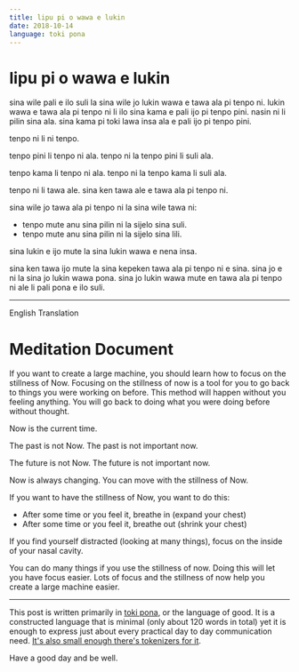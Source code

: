 ```yaml
---
title: lipu pi o wawa e lukin
date: 2018-10-14
language: toki pona
---
```


# lipu pi o wawa e lukin

sina wile pali e ilo suli la sina wile jo lukin wawa e tawa ala pi tenpo ni.
lukin wawa e tawa ala pi tenpo ni li ilo sina kama e pali ijo pi tenpo pini.
nasin ni li pilin sina ala. sina kama pi toki lawa insa ala e pali ijo pi
tenpo pini.

tenpo ni li ni tenpo.

tenpo pini li tenpo ni ala.
tenpo ni la tenpo pini li suli ala.

tenpo kama li tenpo ni ala.
tenpo ni la tenpo kama li suli ala.

tenpo ni li tawa ale.
sina ken tawa ale e tawa ala pi tenpo ni.

sina wile jo tawa ala pi tenpo ni la sina wile tawa ni:

- tenpo mute anu sina pilin ni la sijelo sina suli.
- tenpo mute anu sina pilin ni la sijelo sina lili.

sina lukin e ijo mute la sina lukin wawa e nena insa.

sina ken tawa ijo mute la sina kepeken tawa ala pi tenpo ni e sina.
sina jo e ni la sina jo lukin wawa pona.
sina jo lukin wawa mute en tawa ala pi tenpo ni ale li pali pona e ilo suli.

---

English Translation

# Meditation Document

If you want to create a large machine, you should learn how to focus on the
stillness of Now. Focusing on the stillness of now is a tool for you to go back
to things you were working on before. This method will happen without you
feeling anything. You will go back to doing what you were doing before without
thought.

Now is the current time.

The past is not Now.
The past is not important now.

The future is not Now.
The future is not important now.

Now is always changing.
You can move with the stillness of Now.

If you want to have the stillness of Now, you want to do this:

- After some time or you feel it, breathe in (expand your chest)
- After some time or you feel it, breathe out (shrink your chest)

If you find yourself distracted (looking at many things), focus on the inside of
your nasal cavity.

You can do many things if you use the stillness of now. Doing this will let you
have focus easier. Lots of focus and the stillness of now help you create a large
machine easier.

---

This post is written primarily in [toki pona](http://tokipona.net/tp/Default.aspx),
or the language of good. It is a constructed language that is minimal (only about
120 words in total) yet it is enough to express just about every practical day to
day communication need. [It's also small enough there's tokenizers for it](https://github.com/Xe/x/blob/master/web/tokiponatokens/toki_pona.go).

Have a good day and be well.
